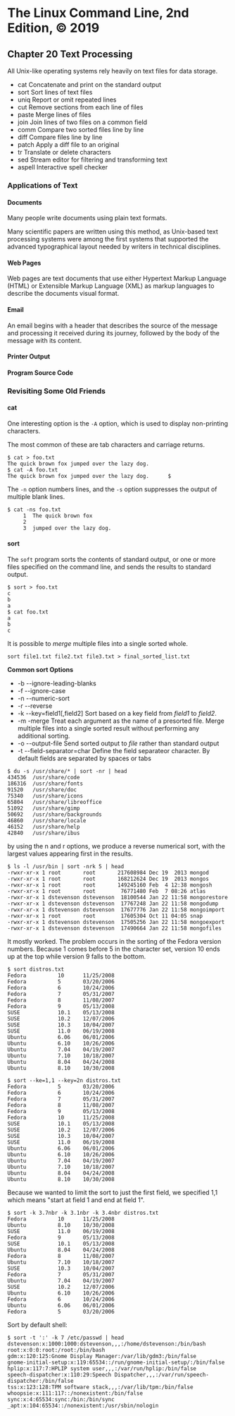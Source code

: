 # The Linux Command Line, 2nd Edition, © 2019

## Chapter 20 Text Processing

All Unix-like operating systems rely heavily on text files for data storage.

* cat Concatenate and print on the standard output
* sort Sort lines of text files
* uniq Report or omit repeated lines
* cut Remove sections from each line of files
* paste Merge lines of files
* join Join lines of two files on a common field
* comm Compare two sorted files line by line
* diff Compare files line by line
* patch Apply a diff file to an original
* tr Translate or delete characters
* sed Stream editor for filtering and transforming text
* aspell Interactive spell checker

### Applications of Text

#### Documents

Many people write documents using plain text formats.

Many scientific papers are written using this method, as Unix-based text processing systems were among the first systems that supported the advanced typographical layout needed by writers in technical disciplines.

#### Web Pages

Web pages are text documents that use either Hypertext Markup Language (HTML) or Extensible Markup Language (XML) as markup languages to describe the documents visual format.

#### Email

An email begins with a header that describes the source of the message and processing it received during its journey, followed by the body of the message with its content.

#### Printer Output

#### Program Source Code

### Revisiting Some Old Friends

#### cat

One interesting option is the `-A` option, which is used to display non-printing characters.

The most common of these are tab characters and carriage returns.

```
$ cat > foo.txt
The quick brown fox jumped over the lazy dog.      
$ cat -A foo.txt
The quick brown fox jumped over the lazy dog.      $
```

The `-n` option numbers lines, and the `-s` option suppresses the output of multiple blank lines.

```
$ cat -ns foo.txt
     1  The quick brown fox
     2
     3  jumped over the lazy dog.
```

#### sort

The `soft` program sorts the contents of standard output, or one or more files specified on the command line, and sends the results to standard output.

```
$ sort > foo.txt
c
b
a
$ cat foo.txt
a
b
c
```

It is possible to _merge_ multiple files into a single sorted whole.

`sort file1.txt file2.txt file3.txt > final_sorted_list.txt`

**Common sort Options**

* -b --ignore-leading-blanks
* -f --ignore-case
* -n --numeric-sort
* -r --reverse 
* -k --key=field1[,field2] Sort based on a key field from _field1_ to _field2_.
* -m -merge Treat each argument as the name of a presorted file. Merge multiple files into a single sorted result without performing any additional sorting.
* -o --output-file Send sorted output to _file_ rather than standard output
* -t --field-separator=char Define the field separateor character. By default fields are separated by spaces or tabs

```
$ du -s /usr/share/* | sort -nr | head
434536  /usr/share/code
186316  /usr/share/fonts
91520   /usr/share/doc
75340   /usr/share/icons
65804   /usr/share/libreoffice
51092   /usr/share/gimp
50692   /usr/share/backgrounds
46860   /usr/share/locale
46152   /usr/share/help
42840   /usr/share/ibus
```

by using the n and r options, we produce a reverse numerical sort, with the largest values appearing first in the results.

```
$ ls -l /usr/bin | sort -nrk 5 | head
-rwxr-xr-x 1 root       root       217608984 Dec 19  2013 mongod
-rwxr-xr-x 1 root       root       168212624 Dec 19  2013 mongos
-rwxr-xr-x 1 root       root       149245160 Feb  4 12:38 mongosh
-rwxr-xr-x 1 root       root        76771480 Feb  7 08:26 atlas
-rwxr-xr-x 1 dstevenson dstevenson  18100544 Jan 22 11:58 mongorestore
-rwxr-xr-x 1 dstevenson dstevenson  17767248 Jan 22 11:58 mongodump
-rwxr-xr-x 1 dstevenson dstevenson  17677776 Jan 22 11:58 mongoimport
-rwxr-xr-x 1 root       root        17605304 Oct 11 04:05 snap
-rwxr-xr-x 1 dstevenson dstevenson  17505256 Jan 22 11:58 mongoexport
-rwxr-xr-x 1 dstevenson dstevenson  17490664 Jan 22 11:58 mongofiles
```

It mostly worked. The problem occurs in the sorting of the Fedora version numbers.
Because 1 comes before 5 in the character set, version 10 ends up at the top while version 9 falls to the bottom.


```
$ sort distros.txt
Fedora          10      11/25/2008
Fedora          5       03/20/2006
Fedora          6       10/24/2006
Fedora          7       05/31/2007
Fedora          8       11/08/2007
Fedora          9       05/13/2008
SUSE            10.1    05/13/2008
SUSE            10.2    12/07/2006
SUSE            10.3    10/04/2007
SUSE            11.0    06/19/2008
Ubuntu          6.06    06/01/2006
Ubuntu          6.10    10/26/2006
Ubuntu          7.04    04/19/2007
Ubuntu          7.10    10/18/2007
Ubuntu          8.04    04/24/2008
Ubuntu          8.10    10/30/2008
```

```
$ sort --ke=1,1 --key=2n distros.txt
Fedora          5       03/20/2006
Fedora          6       10/24/2006
Fedora          7       05/31/2007
Fedora          8       11/08/2007
Fedora          9       05/13/2008
Fedora          10      11/25/2008
SUSE            10.1    05/13/2008
SUSE            10.2    12/07/2006
SUSE            10.3    10/04/2007
SUSE            11.0    06/19/2008
Ubuntu          6.06    06/01/2006
Ubuntu          6.10    10/26/2006
Ubuntu          7.04    04/19/2007
Ubuntu          7.10    10/18/2007
Ubuntu          8.04    04/24/2008
Ubuntu          8.10    10/30/2008
```

Because we wanted to limit the sort to just the first field, we specified 1,1 which means "start at field 1 and end at field 1".

```
$ sort -k 3.7nbr -k 3.1nbr -k 3.4nbr distros.txt
Fedora          10      11/25/2008
Ubuntu          8.10    10/30/2008
SUSE            11.0    06/19/2008
Fedora          9       05/13/2008
SUSE            10.1    05/13/2008
Ubuntu          8.04    04/24/2008
Fedora          8       11/08/2007
Ubuntu          7.10    10/18/2007
SUSE            10.3    10/04/2007
Fedora          7       05/31/2007
Ubuntu          7.04    04/19/2007
SUSE            10.2    12/07/2006
Ubuntu          6.10    10/26/2006
Fedora          6       10/24/2006
Ubuntu          6.06    06/01/2006
Fedora          5       03/20/2006
```

Sort by default shell:

```
$ sort -t ':' -k 7 /etc/passwd | head
dstevenson:x:1000:1000:dstevenson,,,:/home/dstevenson:/bin/bash
root:x:0:0:root:/root:/bin/bash
gdm:x:120:125:Gnome Display Manager:/var/lib/gdm3:/bin/false
gnome-initial-setup:x:119:65534::/run/gnome-initial-setup/:/bin/false
hplip:x:117:7:HPLIP system user,,,:/var/run/hplip:/bin/false
speech-dispatcher:x:110:29:Speech Dispatcher,,,:/var/run/speech-dispatcher:/bin/false
tss:x:123:128:TPM software stack,,,:/var/lib/tpm:/bin/false
whoopsie:x:111:117::/nonexistent:/bin/false
sync:x:4:65534:sync:/bin:/bin/sync
_apt:x:104:65534::/nonexistent:/usr/sbin/nologin
```